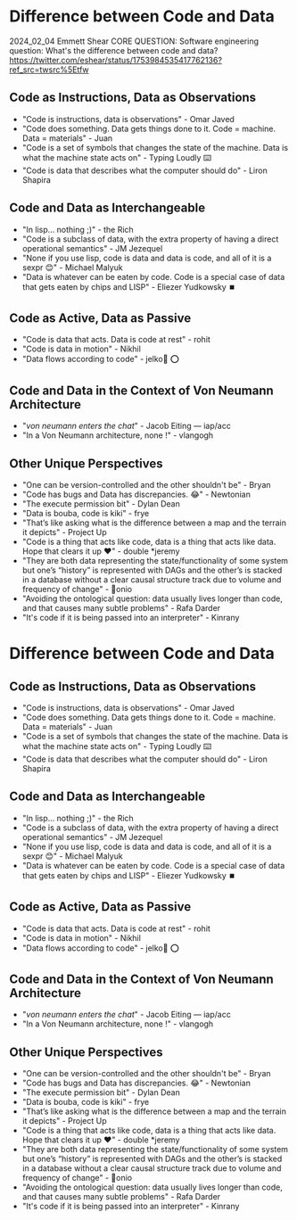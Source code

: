 # Difference between Code and Data

2024_02_04 Emmett Shear
CORE QUESTION: Software engineering question: What's the difference between code and data?
https://twitter.com/eshear/status/1753984535417762136?ref_src=twsrc%5Etfw

## Code as Instructions, Data as Observations
- "Code is instructions, data is observations" - Omar Javed
- "Code does something. Data gets things done to it. Code = machine. Data = materials" - Juan
- "Code is a set of symbols that changes the state of the machine. Data is what the machine state acts on" - Typing Loudly ⌨️
- "Code is data that describes what the computer should do" - Liron Shapira

## Code and Data as Interchangeable
- "In lisp… nothing ;)" - the Rich
- "Code is a subclass of data, with the extra property of having a direct operational semantics" - JM Jezequel
- "None if you use lisp, code is data and data is code, and all of it is a sexpr 😊" - Michael Malyuk
- "Data is whatever can be eaten by code. Code is a special case of data that gets eaten by chips and LISP" - Eliezer Yudkowsky ⏹️

## Code as Active, Data as Passive
- "Code is data that acts. Data is code at rest" - rohit
- "Code is data in motion" - Nikhil
- "Data flows according to code" - jelko🐍 ⭕️

## Code and Data in the Context of Von Neumann Architecture
- "*von neumann enters the chat*" - Jacob Eiting — iap/acc
- "In a Von Neumann architecture, none !" - vlangogh

## Other Unique Perspectives
- "One can be version-controlled and the other shouldn't be" - Bryan
- "Code has bugs and Data has discrepancies. 😂" - Newtonian
- "The execute permission bit" - Dylan Dean
- "Data is bouba, code is kiki" - frye
- "That’s like asking what is the difference between a map and the terrain it depicts" - Project Up
- "Code is a thing that acts like code, data is a thing that acts like data. Hope that clears it up ❤️" - double *jeremy
- "They are both data representing the state/functionality of some system but one’s “history” is represented with DAGs and the other’s is stacked in a database without a clear causal structure track due to volume and frequency of change" - 🐜onio
- "Avoiding the ontological question: data usually lives longer than code, and that causes many subtle problems" - Rafa Darder
- "It's code if it is being passed into an interpreter" - Kinrany


# Difference between Code and Data

## Code as Instructions, Data as Observations
- "Code is instructions, data is observations" - Omar Javed
- "Code does something. Data gets things done to it. Code = machine. Data = materials" - Juan
- "Code is a set of symbols that changes the state of the machine. Data is what the machine state acts on" - Typing Loudly ⌨️
- "Code is data that describes what the computer should do" - Liron Shapira

## Code and Data as Interchangeable
- "In lisp… nothing ;)" - the Rich
- "Code is a subclass of data, with the extra property of having a direct operational semantics" - JM Jezequel
- "None if you use lisp, code is data and data is code, and all of it is a sexpr 😊" - Michael Malyuk
- "Data is whatever can be eaten by code. Code is a special case of data that gets eaten by chips and LISP" - Eliezer Yudkowsky ⏹️

## Code as Active, Data as Passive
- "Code is data that acts. Data is code at rest" - rohit
- "Code is data in motion" - Nikhil
- "Data flows according to code" - jelko🐍 ⭕️

## Code and Data in the Context of Von Neumann Architecture
- "*von neumann enters the chat*" - Jacob Eiting — iap/acc
- "In a Von Neumann architecture, none !" - vlangogh

## Other Unique Perspectives
- "One can be version-controlled and the other shouldn't be" - Bryan
- "Code has bugs and Data has discrepancies. 😂" - Newtonian
- "The execute permission bit" - Dylan Dean
- "Data is bouba, code is kiki" - frye
- "That’s like asking what is the difference between a map and the terrain it depicts" - Project Up
- "Code is a thing that acts like code, data is a thing that acts like data. Hope that clears it up ❤️" - double *jeremy
- "They are both data representing the state/functionality of some system but one’s “history” is represented with DAGs and the other’s is stacked in a database without a clear causal structure track due to volume and frequency of change" - 🐜onio
- "Avoiding the ontological question: data usually lives longer than code, and that causes many subtle problems" - Rafa Darder
- "It's code if it is being passed into an interpreter" - Kinrany